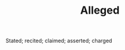 ---
title: Alleged
letter: A
permalink: "/definitions/bld-alleged.html"
body: Stated; recited; claimed; asserted; charged
published_at: '2018-07-07'
source: Black's Law Dictionary 2nd Ed (1910)
layout: post
---